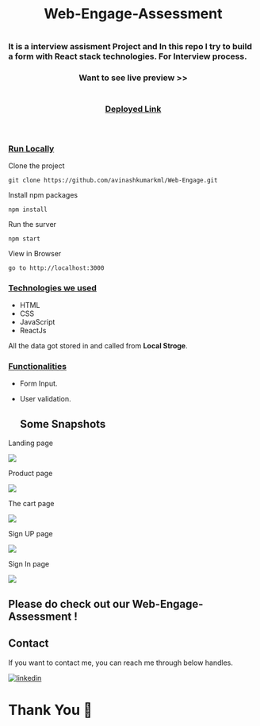 <h1 align="center"> Web-Engage-Assessment<h1/>  

<h3>It is a interview assisment Project and In this repo I try to build a form with React stack technologies. For Interview process.</h3>

<div style='page-break-after: always'></div>

<h3 align="center" > Want to see live preview >><h3>
<p align="center">
<br />
<a target="blank" href="https://apna-e-mart-avinashkumarkml.vercel.app/">Deployed Link</a>
</p>

<br />

### <u>Run Locally</u>

Clone the project

```
git clone https://github.com/avinashkumarkml/Web-Engage.git
```

Install npm packages

```
npm install
```

Run the surver

```
npm start
```

View in Browser

```
go to http://localhost:3000
```

<div style='page-break-after: always'></div>

### <u>Technologies we used</u>

- HTML
- CSS
- JavaScript
- ReactJs

All the data got stored in and called from <b>Local Stroge</b>.

<div style='page-break-after: always'></div>

### <u>Functionalities</u>

- Form Input.
- User validation.
  
  ## Some Snapshots
<p>Landing page</p>
<img src="https://miro.medium.com/max/1100/1*aZVr-cnkql_TFRsAPWqpqw.webp"/>

<p>Product page</p>
<img src="https://miro.medium.com/max/1100/1*XG7gKJMkkGVehBm3_C8ZXw.webp"/>

<p>The cart page</p>
<img src="https://miro.medium.com/max/1100/1*y8DNYFJTOFvl_CAUGWj0uQ.webp"/>
  
<p>Sign UP page</p>
<img src="https://miro.medium.com/max/1100/1*oab-B0KPdYJ_BBsZCchfiA.webp"/>

<p>Sign In page</p>
<img src="https://miro.medium.com/max/1100/1*_nIVQlgAi_gU-pBk2PVcYA.webp"/>
  
## Please do check out our Web-Engage-Assessment !

 <h2>Contact</h2>

If you want to contact me, you can reach me through below handles.

[![linkedin](https://img.shields.io/badge/Avinash-0077B5?style=for-the-badge&logo=linkedin&logoColor=white)](https://www.linkedin.com/in/avinashdeveloper/)

# Thank You :sparkling_heart:
